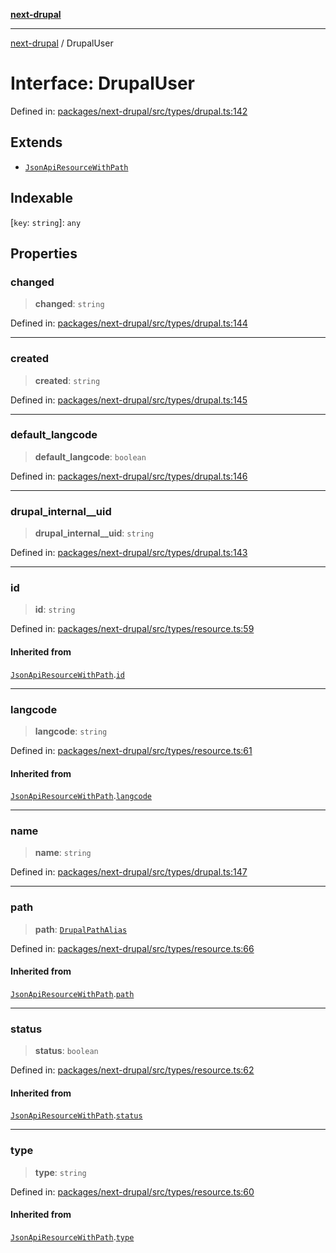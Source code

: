 [**next-drupal**](../README.md)

---

[next-drupal](../globals.md) / DrupalUser

# Interface: DrupalUser

Defined in: [packages/next-drupal/src/types/drupal.ts:142](https://github.com/chapter-three/next-drupal/blob/e9ce3be1c38aebdcd2cc8c7ae8d8fa2dab7f46bf/packages/next-drupal/src/types/drupal.ts#L142)

## Extends

- [`JsonApiResourceWithPath`](JsonApiResourceWithPath.md)

## Indexable

\[`key`: `string`\]: `any`

## Properties

### changed

> **changed**: `string`

Defined in: [packages/next-drupal/src/types/drupal.ts:144](https://github.com/chapter-three/next-drupal/blob/e9ce3be1c38aebdcd2cc8c7ae8d8fa2dab7f46bf/packages/next-drupal/src/types/drupal.ts#L144)

---

### created

> **created**: `string`

Defined in: [packages/next-drupal/src/types/drupal.ts:145](https://github.com/chapter-three/next-drupal/blob/e9ce3be1c38aebdcd2cc8c7ae8d8fa2dab7f46bf/packages/next-drupal/src/types/drupal.ts#L145)

---

### default_langcode

> **default_langcode**: `boolean`

Defined in: [packages/next-drupal/src/types/drupal.ts:146](https://github.com/chapter-three/next-drupal/blob/e9ce3be1c38aebdcd2cc8c7ae8d8fa2dab7f46bf/packages/next-drupal/src/types/drupal.ts#L146)

---

### drupal_internal\_\_uid

> **drupal_internal\_\_uid**: `string`

Defined in: [packages/next-drupal/src/types/drupal.ts:143](https://github.com/chapter-three/next-drupal/blob/e9ce3be1c38aebdcd2cc8c7ae8d8fa2dab7f46bf/packages/next-drupal/src/types/drupal.ts#L143)

---

### id

> **id**: `string`

Defined in: [packages/next-drupal/src/types/resource.ts:59](https://github.com/chapter-three/next-drupal/blob/e9ce3be1c38aebdcd2cc8c7ae8d8fa2dab7f46bf/packages/next-drupal/src/types/resource.ts#L59)

#### Inherited from

[`JsonApiResourceWithPath`](JsonApiResourceWithPath.md).[`id`](JsonApiResourceWithPath.md#id)

---

### langcode

> **langcode**: `string`

Defined in: [packages/next-drupal/src/types/resource.ts:61](https://github.com/chapter-three/next-drupal/blob/e9ce3be1c38aebdcd2cc8c7ae8d8fa2dab7f46bf/packages/next-drupal/src/types/resource.ts#L61)

#### Inherited from

[`JsonApiResourceWithPath`](JsonApiResourceWithPath.md).[`langcode`](JsonApiResourceWithPath.md#langcode)

---

### name

> **name**: `string`

Defined in: [packages/next-drupal/src/types/drupal.ts:147](https://github.com/chapter-three/next-drupal/blob/e9ce3be1c38aebdcd2cc8c7ae8d8fa2dab7f46bf/packages/next-drupal/src/types/drupal.ts#L147)

---

### path

> **path**: [`DrupalPathAlias`](../type-aliases/DrupalPathAlias.md)

Defined in: [packages/next-drupal/src/types/resource.ts:66](https://github.com/chapter-three/next-drupal/blob/e9ce3be1c38aebdcd2cc8c7ae8d8fa2dab7f46bf/packages/next-drupal/src/types/resource.ts#L66)

#### Inherited from

[`JsonApiResourceWithPath`](JsonApiResourceWithPath.md).[`path`](JsonApiResourceWithPath.md#path)

---

### status

> **status**: `boolean`

Defined in: [packages/next-drupal/src/types/resource.ts:62](https://github.com/chapter-three/next-drupal/blob/e9ce3be1c38aebdcd2cc8c7ae8d8fa2dab7f46bf/packages/next-drupal/src/types/resource.ts#L62)

#### Inherited from

[`JsonApiResourceWithPath`](JsonApiResourceWithPath.md).[`status`](JsonApiResourceWithPath.md#status)

---

### type

> **type**: `string`

Defined in: [packages/next-drupal/src/types/resource.ts:60](https://github.com/chapter-three/next-drupal/blob/e9ce3be1c38aebdcd2cc8c7ae8d8fa2dab7f46bf/packages/next-drupal/src/types/resource.ts#L60)

#### Inherited from

[`JsonApiResourceWithPath`](JsonApiResourceWithPath.md).[`type`](JsonApiResourceWithPath.md#type)
